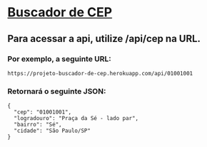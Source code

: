 # [Buscador de CEP](https://projeto-buscador-de-cep.herokuapp.com/)

## Para acessar a api, utilize /api/cep na URL.

### Por exemplo, a seguinte URL:
```
https://projeto-buscador-de-cep.herokuapp.com/api/01001001
```
### Retornará o seguinte JSON:
```
{
  "cep": "01001001",
  "logradouro": "Praça da Sé - lado par",
  "bairro": "Sé",
  "cidade": "São Paulo/SP"
}
```
